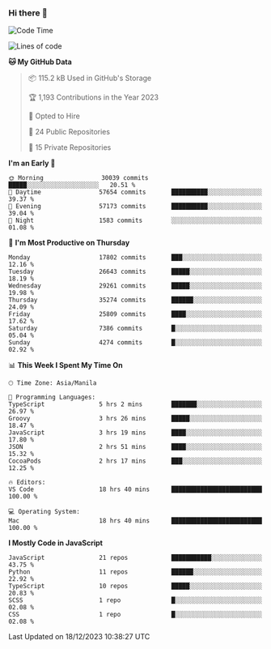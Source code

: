 ### Hi there 👋

<!--START_SECTION:waka-->
![Code Time](http://img.shields.io/badge/Code%20Time-497%20hrs%206%20mins-blue)

![Lines of code](https://img.shields.io/badge/From%20Hello%20World%20I%27ve%20Written-60.9%20million%20lines%20of%20code-blue)

**🐱 My GitHub Data** 

> 📦 115.2 kB Used in GitHub's Storage 
 > 
> 🏆 1,193 Contributions in the Year 2023
 > 
> 💼 Opted to Hire
 > 
> 📜 24 Public Repositories 
 > 
> 🔑 15 Private Repositories 
 > 
**I'm an Early 🐤** 

```text
🌞 Morning                30039 commits       █████░░░░░░░░░░░░░░░░░░░░   20.51 % 
🌆 Daytime                57654 commits       ██████████░░░░░░░░░░░░░░░   39.37 % 
🌃 Evening                57173 commits       ██████████░░░░░░░░░░░░░░░   39.04 % 
🌙 Night                  1583 commits        ░░░░░░░░░░░░░░░░░░░░░░░░░   01.08 % 
```
📅 **I'm Most Productive on Thursday** 

```text
Monday                   17802 commits       ███░░░░░░░░░░░░░░░░░░░░░░   12.16 % 
Tuesday                  26643 commits       █████░░░░░░░░░░░░░░░░░░░░   18.19 % 
Wednesday                29261 commits       █████░░░░░░░░░░░░░░░░░░░░   19.98 % 
Thursday                 35274 commits       ██████░░░░░░░░░░░░░░░░░░░   24.09 % 
Friday                   25809 commits       ████░░░░░░░░░░░░░░░░░░░░░   17.62 % 
Saturday                 7386 commits        █░░░░░░░░░░░░░░░░░░░░░░░░   05.04 % 
Sunday                   4274 commits        █░░░░░░░░░░░░░░░░░░░░░░░░   02.92 % 
```


📊 **This Week I Spent My Time On** 

```text
🕑︎ Time Zone: Asia/Manila

💬 Programming Languages: 
TypeScript               5 hrs 2 mins        ███████░░░░░░░░░░░░░░░░░░   26.97 % 
Groovy                   3 hrs 26 mins       █████░░░░░░░░░░░░░░░░░░░░   18.47 % 
JavaScript               3 hrs 19 mins       ████░░░░░░░░░░░░░░░░░░░░░   17.80 % 
JSON                     2 hrs 51 mins       ████░░░░░░░░░░░░░░░░░░░░░   15.32 % 
CocoaPods                2 hrs 17 mins       ███░░░░░░░░░░░░░░░░░░░░░░   12.25 % 

🔥 Editors: 
VS Code                  18 hrs 40 mins      █████████████████████████   100.00 % 

💻 Operating System: 
Mac                      18 hrs 40 mins      █████████████████████████   100.00 % 
```

**I Mostly Code in JavaScript** 

```text
JavaScript               21 repos            ███████████░░░░░░░░░░░░░░   43.75 % 
Python                   11 repos            ██████░░░░░░░░░░░░░░░░░░░   22.92 % 
TypeScript               10 repos            █████░░░░░░░░░░░░░░░░░░░░   20.83 % 
SCSS                     1 repo              █░░░░░░░░░░░░░░░░░░░░░░░░   02.08 % 
CSS                      1 repo              █░░░░░░░░░░░░░░░░░░░░░░░░   02.08 % 
```




 Last Updated on 18/12/2023 10:38:27 UTC
<!--END_SECTION:waka-->

